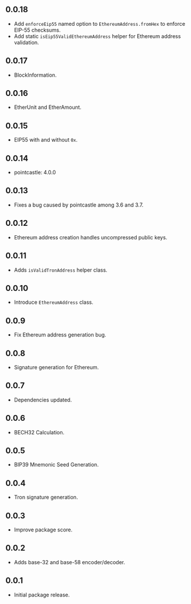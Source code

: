 ## 0.0.18

- Add `enforceEip55` named option to `EthereumAddress.fromHex` to enforce EIP-55 checksums.
- Add static `isEip55ValidEthereumAddress` helper for Ethereum address validation.

## 0.0.17

- BlockInformation.

## 0.0.16

- EtherUnit and EtherAmount.

## 0.0.15

- EIP55 with and without `0x`. 

## 0.0.14

- pointcastle: 4.0.0

## 0.0.13

* Fixes a bug caused by pointcastle among 3.6 and 3.7.

## 0.0.12

* Ethereum address creation handles uncompressed public keys.

## 0.0.11

* Adds `isValidTronAddress` helper class.

## 0.0.10

* Introduce `EthereumAddress` class.

## 0.0.9

* Fix Ethereum address generation bug.

## 0.0.8

* Signature generation for Ethereum.

## 0.0.7

* Dependencies updated.

## 0.0.6

* BECH32 Calculation.

## 0.0.5

* BIP39 Mnemonic Seed Generation.

## 0.0.4

* Tron signature generation.

## 0.0.3

* Improve package score.

## 0.0.2

* Adds base-32 and base-58 encoder/decoder.

## 0.0.1

* Initial package release.
